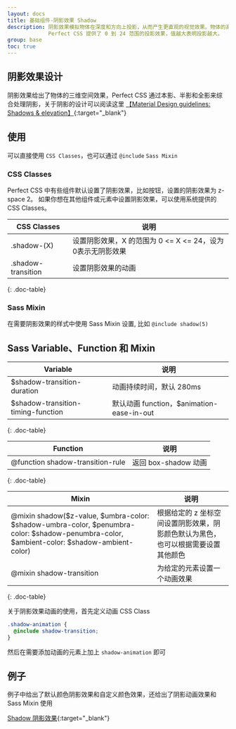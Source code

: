 ```yaml
---
layout: docs
title: 基础组件-阴影效果 Shadow
description: 阴影效果模拟物体在深度和方向上投影，从而产生更直观的视觉效果。物体的高度和光的角度决定了影子的外观。
             Perfect CSS 提供了 0 到 24 范围的投影效果，值越大表明投影越大。
group: base
toc: true
---
```


## 阴影效果设计

阴影效果给出了物体的三维空间效果，Perfect CSS 通过本影、半影和全影来综合处理阴影，关于阴影的设计可以阅读这里
[【Material Design guidelines: Shadows & elevation】](https://material.io/guidelines/material-design/elevation-shadows.html){:target="_blank"}

## 使用

可以直接使用 `CSS Classes`，也可以通过 `@include` `Sass Mixin` 

### CSS Classes
Perfect CSS 中有些组件默认设置了阴影效果，比如按钮，设置的阴影效果为 z-space 2。
如果你想在其他组件或元素中设置阴影效果，可以使用系统提供的 CSS Classes。

CSS Classes | 说明
--- | ---
.shadow-(X) | 设置阴影效果，X 的范围为 0 <= X <= 24，设为0表示无阴影效果
.shadow-transition | 设置阴影效果的动画
{: .doc-table}

### Sass Mixin

在需要阴影效果的样式中使用 Sass Mixin 设置, 比如 `@include shadow(5)`

## Sass Variable、Function 和 Mixin 

Variable | 说明
--- | ---
$shadow-transition-duration | 动画持续时间，默认 280ms
$shadow-transition-timing-function | 默认动画 function，$animation-ease-in-out
{: .doc-table}

Function | 说明
--- | ---
@function shadow-transition-rule | 返回 box-shadow 动画
{: .doc-table}

Mixin | 说明
--- | ---
@mixin shadow($z-value, $umbra-color: $shadow-umbra-color, $penumbra-color: $shadow-penumbra-color, $ambient-color: $shadow-ambient-color) | 根据给定的 z 坐标空间设置阴影效果，阴影颜色默认为黑色，也可以根据需要设置其他颜色
@mixin shadow-transition | 为给定的元素设置一个动画效果
{: .doc-table}

关于阴影效果动画的使用，首先定义动画 CSS Class

```scss
.shadow-animation {
  @include shadow-transition;
}
```
然后在需要添加动画的元素上加上 `shadow-animation` 即可

## 例子

例子中给出了默认颜色阴影效果和自定义颜色效果，还给出了阴影动画效果和 Sass Mixin 使用

[Shadow 阴影效果]({{site.baseurl}}/components/base/shadow/){:target="_blank"}
